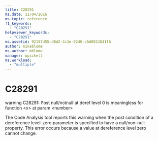 ```yaml
---
title: C28291
ms.date: 11/04/2016
ms.topic: reference
f1_keywords:
  - "C28291"
helpviewer_keywords:
  - "C28291"
ms.assetid: 92157d55-d8d2-4c3e-9240-c5d8923631f6
author: mikeblome
ms.author: mblome
manager: wpickett
ms.workload:
  - "multiple"
---
```

# C28291
warning C28291: Post null/notnull at deref level 0 is meaningless for function \<x> at param \<number>

 The Code Analysis tool reports this warning when the post condition of a dereference level-zero parameter is specified to have a null/non-null property. This error occurs because a value at dereference level zero cannot change.
